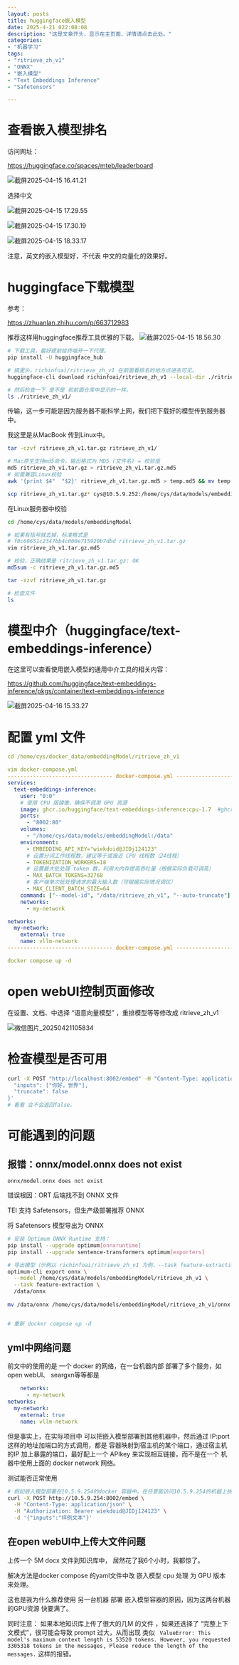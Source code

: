 ```yaml
---
layout: posts
title: huggingface嵌入模型
date: 2025-4-21 022:08:08
description: "这是文章开头，显示在主页面，详情请点击此处。"
categories: 
- "机器学习"
tags:
- "ritrieve_zh_v1"
- "ONNX"
- "嵌入模型"
- "Text Embeddings Inference"
- "Safetensors"

---
```






# 查看嵌入模型排名

访问网址：

 https://huggingface.co/spaces/mteb/leaderboard 

![截屏2025-04-15 16.41.21](huggingface%E5%B5%8C%E5%85%A5%E6%A8%A1%E5%9E%8B/%E6%88%AA%E5%B1%8F2025-04-15%2016.41.21.jpg)

选择中文

![截屏2025-04-15 17.29.55](huggingface%E5%B5%8C%E5%85%A5%E6%A8%A1%E5%9E%8B/%E6%88%AA%E5%B1%8F2025-04-15%2017.29.55.jpg)

![截屏2025-04-15 17.30.19](huggingface%E5%B5%8C%E5%85%A5%E6%A8%A1%E5%9E%8B/%E6%88%AA%E5%B1%8F2025-04-15%2017.30.19.jpg)

![截屏2025-04-15 18.33.17](huggingface%E5%B5%8C%E5%85%A5%E6%A8%A1%E5%9E%8B/%E6%88%AA%E5%B1%8F2025-04-15%2018.33.17.jpg)

注意，英文的嵌入模型好，不代表 中文的向量化的效果好。



# huggingface下载模型

参考：

https://zhuanlan.zhihu.com/p/663712983

推荐这样用huggingface推荐工具优雅的下载。
![截屏2025-04-15 18.56.30](huggingface%E5%B5%8C%E5%85%A5%E6%A8%A1%E5%9E%8B/%E6%88%AA%E5%B1%8F2025-04-15%2018.56.30.jpg)

```bash
# 下载工具，最好提前给终端开一下代理。
pip install -U huggingface_hub

# 搞里头，richinfoai/ritrieve_zh_v1 在前面看排名的地方点进去可见。
huggingface-cli download richinfoai/ritrieve_zh_v1 --local-dir ./ritrieve_zh_v1

# 然后检查一下 是不是 和前面仓库中显示的一样。
ls ./ritrieve_zh_v1/
```

传输，这一步可能是因为服务器不能科学上网，我们把下载好的模型传到服务器中。

我这里是从MacBook 传到Linux中。

```bash
tar -czvf ritrieve_zh_v1.tar.gz ritrieve_zh_v1/

# Mac原生支持md5命令，输出格式为 MD5 (文件名) = 校验值
md5 ritrieve_zh_v1.tar.gz > ritrieve_zh_v1.tar.gz.md5
# 如需兼容Linux校验
awk '{print $4"  "$2}' ritrieve_zh_v1.tar.gz.md5 > temp.md5 && mv temp.md5 ritrieve_zh_v1.tar.gz.md5

scp ritrieve_zh_v1.tar.gz* cys@10.5.9.252:/home/cys/data/models/embeddingModel/.
```

在Linux服务器中校验

```bash 
cd /home/cys/data/models/embeddingModel

# 如果有括号就去掉，标准格式是 
# f0c60651c2347bb4c000e715920b7dbd ritrieve_zh_v1.tar.gz
vim ritrieve_zh_v1.tar.gz.md5 

# 校验，正确结果是 ritrieve_zh_v1.tar.gz: OK
md5sum -c ritrieve_zh_v1.tar.gz.md5

tar -xzvf ritrieve_zh_v1.tar.gz

# 检查文件
ls
```



# 模型中介（huggingface/text-embeddings-inference）

在这里可以查看使用嵌入模型的通用中介工具的相关内容：

https://github.com/huggingface/text-embeddings-inference/pkgs/container/text-embeddings-inference

![截屏2025-04-16 15.33.27](huggingface%E5%B5%8C%E5%85%A5%E6%A8%A1%E5%9E%8B/%E6%88%AA%E5%B1%8F2025-04-16%2015.33.27.jpg)



# 配置 yml 文件

```yaml
cd /home/cys/docker_data/embeddingModel/ritrieve_zh_v1

vim docker-compose.yml 
--------------------------------- docker-compose.yml ------------------------------------
services:
  text-embeddings-inference:
    user: "0:0"
    # 使用 CPU 版镜像，确保不调用 GPU 资源
    image: ghcr.io/huggingface/text-embeddings-inference:cpu-1.7  #ghcr.io/huggingface/text-embeddings-inference:cpu-1.6
    ports:
      - "8002:80"
    volumes:
      - "/home/cys/data/models/embeddingModel:/data"
    environment:
      - EMBEDDING_API_KEY="wiekdoid@JIDj124123"
      # 设置分词工作线程数，建议等于或接近 CPU 线程数（24线程）
      - TOKENIZATION_WORKERS=18
      # 设置最大批处理 token 数，利用大内存提高吞吐量（根据实际负载可调高）
      - MAX_BATCH_TOKENS=32768
      # 客户端单次批处理请求的最大输入数（可根据实际情况调优）
      - MAX_CLIENT_BATCH_SIZE=64
    command: ["--model-id", "/data/ritrieve_zh_v1", "--auto-truncate"]
    networks:
      - my-network

networks:
  my-network:
    external: true
    name: vllm-network
--------------------------------- docker-compose.yml -----------------------------------

docker compose up -d
```



# open webUI控制页面修改

在设置、文档、中选择 “语意向量模型” ，重排模型等等修改成 ritrieve_zh_v1

![微信图片_20250421105834](huggingface%E5%B5%8C%E5%85%A5%E6%A8%A1%E5%9E%8B/%E5%BE%AE%E4%BF%A1%E5%9B%BE%E7%89%87_20250421105834.png)



# 检查模型是否可用

```sh
curl -X POST "http://localhost:8002/embed" -H "Content-Type: application/json" -d '{
  "inputs": ["你好，世界"],
  "truncate": false
}'
# 看看 会不会返回false。
```



# 可能遇到的问题

## 报错：onnx/model.onnx does not exist

`onnx/model.onnx does not exist`

错误根因：ORT 后端找不到 ONNX 文件

TEI 支持 Safetensors，但生产级部署推荐 ONNX

将 Safetensors 模型导出为 ONNX

```sh
# 安装 Optimum ONNX Runtime 支持：
pip install --upgrade optimum[onnxruntime]
pip install --upgrade sentence-transformers optimum[exporters]

# 导出模型（示例以 richinfoai/ritrieve_zh_v1 为例，--task feature-extraction 用于嵌入模型）：
optimum-cli export onnx \
  --model /home/cys/data/models/embeddingModel/ritrieve_zh_v1 \
  --task feature-extraction \
  /data/onnx
  
mv /data/onnx /home/cys/data/models/embeddingModel/ritrieve_zh_v1/onnx


# 重新 docker compose up -d
```

## yml中网络问题

前文中的使用的是 一个 docker 的网络，在一台机器内部 部署了多个服务，如open webUI、 seargxn等等都是 

```yaml
    networks:
      - my-network
networks:
  my-network:
    external: true
    name: vllm-network
```

但是事实上，在实际项目中 可以把嵌入模型部署到其他机器中，然后通过 IP:port 这样的地址加端口的方式调用，都是 容器映射到宿主机的某个端口，通过宿主机的IP 加上暴露的端口，最好配上一个 APIkey 来实现相互链接，而不是在一个 机器中使用上面的 docker network 网络。

测试能否正常使用

```sh
# 假如嵌入模型部署在10.5.9.254的docker 容器中，在任意能访问10.5.9.254的机器上执行。
curl -X POST http://10.5.9.254:8002/embed \
  -H "Content-Type: application/json" \
  -H "Authorization: Bearer wiekdoid@JIDj124123" \
  -d '{"inputs":"样例文本"}'
```

## 在open webUI中上传大文件问题

上传一个 5M docx 文件到知识库中， 居然花了我6个小时，我都惊了。

解决方法是docker compose 的yaml文件中改 嵌入模型 cpu 处理 为 GPU 版本来处理。

这也是我为什么推荐使用 另一台机器 部署 嵌入模型容器的原因，因为这两台机器的GPU资源 快要满了。

同时注意：
如果本地知识库上传了很大的几M 的文件 ，如果还选择了 “完整上下文模式”，很可能会导致 prompt 过大，从而出现 类似 ` ValueError: This model's maximum context length is 53520 tokens. However, you requested 3305318 tokens in the messages, Please reduce the length of the messages.` 这样的报错。
